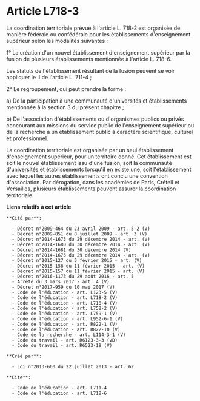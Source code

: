 # Article L718-3

La coordination territoriale prévue à l'article L. 718-2 est organisée de manière fédérale ou confédérale pour les
établissements d'enseignement supérieur selon les modalités suivantes : 

1° La création d'un nouvel établissement d'enseignement supérieur par la fusion de plusieurs établissements mentionnée à
l'article L. 718-6. 

Les statuts de l'établissement résultant de la fusion peuvent se voir appliquer le II de l'article L. 711-4 ; 

2° Le regroupement, qui peut prendre la forme : 

a) De la participation à une communauté d'universités et établissements mentionnée à la section 3 du présent chapitre ; 

b) De l'association d'établissements ou d'organismes publics ou privés concourant aux missions du service public de
l'enseignement supérieur ou de la recherche à un établissement public à caractère scientifique, culturel et professionnel. 

La coordination territoriale est organisée par un seul établissement d'enseignement supérieur, pour un territoire donné. Cet
établissement est soit le nouvel établissement issu d'une fusion, soit la communauté d'universités et établissements
lorsqu'il en existe une, soit l'établissement avec lequel les autres établissements ont conclu une convention d'association.
Par dérogation, dans les académies de Paris, Créteil et Versailles, plusieurs établissements peuvent assurer la coordination
territoriale.

**Liens relatifs à cet article**

	**Cité par**:

	  - Décret n°2009-464 du 23 avril 2009 - art. 5-2 (V)
	  - Décret n°2009-851 du 8 juillet 2009 - art. 3 (V)
	  - Décret n°2014-1673 du 29 décembre 2014 - art. (V)
	  - Décret n°2014-1680 du 30 décembre 2014 - art. (V)
	  - Décret n°2014-1681 du 30 décembre 2014 (V)
	  - Décret n°2014-1675 du 29 décembre 2014 - art. (V)
	  - Décret n°2015-127 du 5 février 2015 - art. (V)
	  - Décret n°2015-156 du 11 février 2015 - art. (V)
	  - Décret n°2015-157 du 11 février 2015 - art. (V)
	  - Décret n°2016-1173 du 29 août 2016 - art. 5
	  - Arrêté du 3 mars 2017 - art. 4 (V)
	  - Décret n°2017-959 du 10 mai 2017 (V)
	  - Code de l'éducation - art. L123-5 (V)
	  - Code de l'éducation - art. L718-2 (V)
	  - Code de l'éducation - art. L718-4 (V)
	  - Code de l'éducation - art. L752-2 (V)
	  - Code de l'éducation - art. L759-1 (V)
	  - Code de l'éducation - art. L952-6-1 (V)
	  - Code de l'éducation - art. R822-1 (V)
	  - Code de l'éducation - art. R822-10 (V)
	  - Code de la recherche - art. L114-3-1 (V)
	  - Code du travail - art. R6123-3-3 (VD)
	  - Code du travail - art. R6523-19 (V)

	**Créé par**:

	  - Loi n°2013-660 du 22 juillet 2013 - art. 62

	**Cite**:

	  - Code de l'éducation - art. L711-4
	  - Code de l'éducation - art. L718-6
